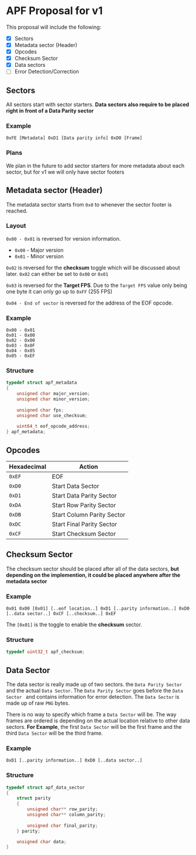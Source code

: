 # APF Proposal for v1

This proposal will include the following:
  - [x] Sectors
  - [x] Metadata sector (Header)
  - [x] Opcodes
  - [x] Checksum Sector
  - [x] Data sectors
  - [ ] Error Detection/Correction

## Sectors

All sectors start with sector starters. **Data sectors also require to be placed right in front of a Data Parity sector**

### Example
`0xFE [Metadata] 0xD1 [Data parity info] 0xD0 [Frame]`

### Plans

We plan in the future to add sector starters for more metadata about each sector, but for v1 we will only have sector footers

## Metadata sector (Header)

The metadata sector starts from `0x0` to whenever the sector footer is reached.

### Layout

`0x00 - 0x01` is reversed for version information.
 - `0x00` - Major version
 - `0x01` - Minor version

`0x02` is reversed for the **checksum** toggle which will be discussed about later. `0x02` can either be set to `0x00` or `0x01`

`0x03` is reversed for the **Target FPS**. Due to the `Target FPS` value only being one byte it can only go up to `0xFF` (255 FPS)

`0x04 - End of sector` is reversed for the address of the EOF opcode.

### Example

```
0x00 - 0x01
0x01 - 0x00
0x02 - 0x00
0x03 - 0x0F
0x04 - 0x05
0x05 - 0xEF
```

### Structure

```c
typedef struct apf_metadata
{
    unsigned char major_version;
    unsigned char minor_version;
    
    unsigned char fps;
    unsigned char use_checksum;
    
    uint64_t eof_opcode_address;
} apf_metadata;
```

## Opcodes

| Hexadecimal | Action |
| ------------- | ------------- |
| `0xEF` | EOF |
| `0xD0` | Start Data Sector |
| `0xD1` | Start Data Parity Sector |
| `0xDA` | Start Row Parity Sector |
| `0xDB` | Start Column Parity Sector |
| `0xDC` | Start Final Parity Sector |
| `0xCF` | Start Checksum Sector |

## Checksum Sector

The checksum sector should be placed after all of the data sectors, **but depending on the implemention, it could be placed anywhere after the metadata sector**

### Example

`0x01 0x00 [0x01] [..eof location..] 0xD1 [..parity information..] 0xD0 [..data sector..] 0xCF [..checksum..] 0xEF`

The `[0x01]` is the toggle to enable the **checksum** sector.

### Structure

```c
typedef uint32_t apf_checksum;
```

## Data Sector

The data sector is really made up of two sectors. the `Data Parity Sector` and the actual `Data Sector`. The `Data Parity Sector` goes before the `Data Sector ` and contains information for error detection. The `Data Sector` is made up of raw `PNG` bytes.

There is no way to specify which frame a `Data Sector` will be. The way frames are ordered is depending on the actual location relative to other data sectors. **For Example**, the first `Data Sector` will be the first frame and the third `Data Sector` will be the third frame.

### Example

`0xD1 [..parity information..] 0xD0 [..data sector..]`

### Structure

```c
typedef struct apf_data_sector
{
    struct parity
    {
        unsigned char** row_parity;
        unsigned char** column_parity;
        
        unsigned char final_parity;
    } parity;

    unsigned char data;
}
```
